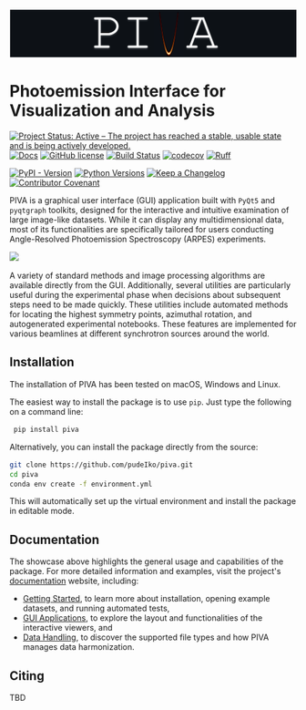 
![](./docs/img/logo-readme.png)

# Photoemission Interface for Visualization and Analysis

[![Project Status: Active – The project has reached a stable, usable state and is being actively developed.](https://www.repostatus.org/badges/latest/active.svg)](https://www.repostatus.org/#active)
[![Docs](https://img.shields.io/badge/docs-latest-grren?logo=readthedocs)](https://piva.readthedocs.io/en/latest/intro.html)
[![GitHub license](https://img.shields.io/github/license/pudeIko/piva)](https://github.com/ekiefl/pooltool/blob/master/LICENSE.txt)
[![Build Status](https://github.com/pudeIko/piva/actions/workflows/test_with_coverage.yml/badge.svg)](https://github.com/pudeIko/piva/actions/workflows/test_with_coverage.yml)
[![codecov](https://codecov.io/gh/pudeIko/piva/branch/main/graph/badge.svg)](https://codecov.io/gh/pudeIko/piva)
[![Ruff](https://img.shields.io/endpoint?url=https://raw.githubusercontent.com/astral-sh/ruff/main/assets/badge/v2.json)](https://github.com/astral-sh/ruff)

[![PyPI - Version](https://img.shields.io/pypi/v/piva?logo=pypi)](https://pypi.org/project/piva/)
[![Python Versions](https://img.shields.io/badge/python-3.10%20|%203.11|%203.12-blue?logo=python)](https://www.python.org/)
[![Keep a Changelog](https://img.shields.io/badge/Keep%20a%20Changelog-v1.0.0-royalblue?logo=keepachangelog)](changelog.md)
[![Contributor Covenant](https://img.shields.io/badge/Contributor%20Covenant-2.1-4baaaa.svg?logo=contributorcovenant)](code_of_conduct.md)




PIVA is a graphical user interface (GUI) application built with `PyQt5` and 
`pyqtgraph` toolkits, designed for the interactive and intuitive examination 
of large image-like datasets. While it can display any multidimensional data, 
most of its functionalities are specifically tailored for users conducting 
Angle-Resolved Photoemission Spectroscopy (ARPES) experiments.

![](./docs/img/showcase.gif)

A variety of standard methods and image processing algorithms are available 
directly from the GUI. Additionally, several utilities are particularly 
useful during the experimental phase when decisions about subsequent steps 
need to be made quickly. These utilities include automated methods for 
locating the highest symmetry points, azimuthal rotation, and autogenerated 
experimental notebooks. These features are implemented for various beamlines 
at different synchrotron sources around the world.


## Installation 

The installation of PIVA has been tested on macOS, Windows and Linux.

The easiest way to install the package is to use `pip`. Just type the following 
on a command line:
   ```bash
    pip install piva
   ```

Alternatively, you can install the package directly from the source:
   ```bash
   git clone https://github.com/pudeIko/piva.git
   cd piva
   conda env create -f environment.yml
   ```

This will automatically set up the virtual environment and install the 
package in editable mode.


## Documentation 

The showcase above highlights the general usage and capabilities of the 
package.
For more detailed information and examples, visit the project's 
[documentation](https://piva.readthedocs.io/en/latest/) website, including:

- [Getting Started](https://piva.readthedocs.io/en/latest/installation.html),
to learn more about installation, opening example datasets, and running 
automated tests,
- [GUI Applications](https://piva.readthedocs.io/en/latest/db.html),
to explore the layout and functionalities of the interactive viewers, and
- [Data Handling](https://piva.readthedocs.io/en/latest/dataloaders.html),
to discover the supported file types and how PIVA manages data harmonization.


## Citing

TBD